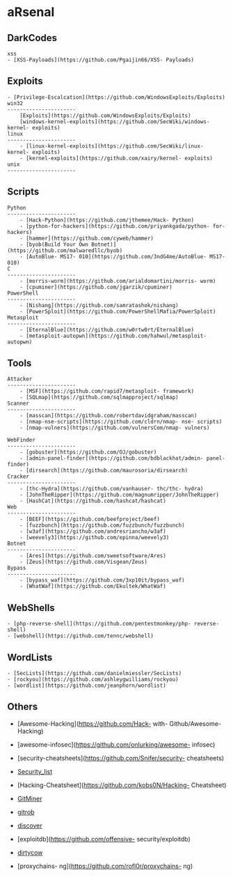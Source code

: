 aRsenal
==========================================================================
DarkCodes
----------------------
    xss
    - [XSS-Payloads](https://github.com/Pgaijin66/XSS- Payloads)
    

Exploits
----------------------
    - [Privilege-Escalcation](https://github.com/WindowsExploits/Exploits)
    win32
    ---------------------- 
        [Exploits](https://github.com/WindowsExploits/Exploits)
        [windows-kernel-exploits](https://github.com/SecWiki/windows- kernel- exploits)
    linux
    ---------------------- 
        - [linux-kernel-exploits](https://github.com/SecWiki/linux- kernel- exploits)
        - [kernel-exploits](https://github.com/xairy/kernel- exploits)
    unix
    ---------------------- 
    
Scripts 
----------------------
    Python
    ---------------------- 
        - [Hack-Python](https://github.com/jthemee/Hack- Python)
        - [python-for-hackers](https://github.com/priyankgada/python- for- hackers)
        - [hammer](https://github.com/cyweb/hammer)
        - [byob(Build Your Own Botnet)](https://github.com/malwaredllc/byob)
        - [AutoBlue- MS17- 010](https://github.com/3ndG4me/AutoBlue- MS17- 010)
    C
    ---------------------- 
        - [morris-worm](https://github.com/arialdomartini/morris- worm)
        - [cpuminer](https://github.com/jgarzik/cpuminer)
    PowerShell
    ---------------------- 
        - [Nishang](https://github.com/samratashok/nishang)
        - [PowerSploit](https://github.com/PowerShellMafia/PowerSploit)
    Metasploit
    ---------------------- 
        - [EternalBlue](https://github.com/w0rtw0rt/EternalBlue)
        - [metasploit-autopwn](https://github.com/hahwul/metasploit- autopwn)
Tools
----------------------
    Attacker
    ---------------------- 
        - [MSF](https://github.com/rapid7/metasploit- framework)
        - [SQLmap](https://github.com/sqlmapproject/sqlmap)
    Scanner
    ---------------------- 
        - [masscan](https://github.com/robertdavidgraham/masscan)
        - [nmap-nse-scripts](https://github.com/cldrn/nmap- nse- scripts)
        - [nmap-vulners](https://github.com/vulnersCom/nmap- vulners)
        
    WebFinder
    ---------------------- 
        - [gobuster](https://github.com/OJ/gobuster)
        - [admin-panel-finder](https://github.com/bdblackhat/admin- panel- finder)
        - [dirsearch](https://github.com/maurosoria/dirsearch)
    Cracker
    ---------------------- 
        - [thc-Hydra](https://github.com/vanhauser- thc/thc- hydra)
        - [JohnTheRipper](https://github.com/magnumripper/JohnTheRipper)
        - [HashCat](https://github.com/hashcat/hashcat)
    Web
    ---------------------- 
        - [BEEF](https://github.com/beefproject/beef)
        - [fuzzbunch](https://github.com/fuzzbunch/fuzzbunch)
        - [w3af](https://github.com/andresriancho/w3af)
        - [weevely3](https://github.com/epinna/weevely3)
    Botnet
    ---------------------- 
        - [Ares](https://github.com/sweetsoftware/Ares)
        - [Zeus](https://github.com/Visgean/Zeus)
    Bypass
    ---------------------- 
        - [bypass_waf](https://github.com/3xp10it/bypass_waf)
        - [WhatWaf](https://github.com/Ekultek/WhatWaf)

WebShells
----------------------
    - [php-reverse-shell](https://github.com/pentestmonkey/php- reverse- shell)
    - [webshell](https://github.com/tennc/webshell)

WordLists
----------------------
    - [SecLists](https://github.com/danielmiessler/SecLists)
    - [rockyou](https://github.com/ashleygwilliams/rockyou)
    - [wordlist](https://github.com/jeanphorn/wordlist)

Others
----------------------

- [Awesome-Hacking](https://github.com/Hack- with- Github/Awesome- Hacking)
- [awesome-infosec](https://github.com/onlurking/awesome- infosec)
- [security-cheatsheets](https://github.com/Snifer/security- cheatsheets)
- [Security_list](https://github.com/zbetcheckin/Security_list)
- [Hacking-Cheatsheet](https://github.com/kobs0N/Hacking- Cheatsheet)

- [GitMiner](https://github.com/UnkL4b/GitMiner)
- [gitrob](https://github.com/michenriksen/gitrob)
- [discover](https://github.com/leebaird/discover)
- [exploitdb](https://github.com/offensive- security/exploitdb)

- [dirtycow](https://github.com/dirtycow/dirtycow.github.io)
- [proxychains- ng](https://github.com/rofl0r/proxychains- ng)